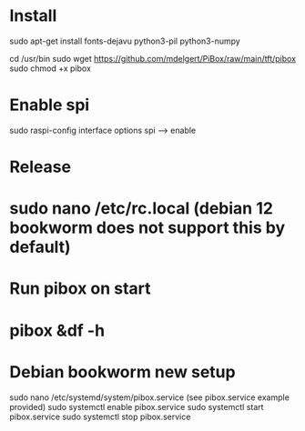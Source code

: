 # Install
sudo apt-get install fonts-dejavu python3-pil python3-numpy

cd /usr/bin 
sudo wget https://github.com/mdelgert/PiBox/raw/main/tft/pibox
sudo chmod +x pibox

# Enable spi
sudo raspi-config
interface options
spi --> enable

# Release
# sudo nano /etc/rc.local (debian 12 bookworm does not support this by default)
# Run pibox on start
# pibox &df -h

# Debian bookworm new setup
sudo nano /etc/systemd/system/pibox.service (see pibox.service example provided)
sudo systemctl enable pibox.service
sudo systemctl start pibox.service
sudo systemctl stop pibox.service

